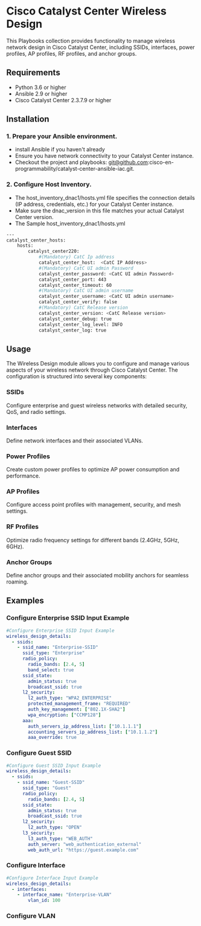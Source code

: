 # Cisco Catalyst Center Wireless Design

This Playbooks collection provides functionality to manage wireless network design in Cisco Catalyst Center, including SSIDs, interfaces, power profiles, AP profiles, RF profiles, and anchor groups.

## Requirements

- Python 3.6 or higher
- Ansible 2.9 or higher
- Cisco Catalyst Center 2.3.7.9 or higher

## Installation
### 1. Prepare your Ansible environment.

- install Ansible if you haven't already
- Ensure you have network connectivity to your Catalyst Center instance.
- Checkout the project and playbooks: git@github.com:cisco-en-programmability/catalyst-center-ansible-iac.git.

### 2. Configure Host Inventory.
- The host_inventory_dnac1/hosts.yml file specifies the connection details (IP address, credentials, etc.) for your Catalyst Center instance.
- Make sure the dnac_version in this file matches your actual Catalyst Center version.
- The Sample host_inventory_dnac1/hosts.yml

```bash
---
catalyst_center_hosts:
    hosts:
        catalyst_center220:
            #(Mandatory) CatC Ip address
            catalyst_center_host:  <CatC IP Address>
            #(Mandatory) CatC UI admin Password
            catalyst_center_password: <CatC UI admin Password>
            catalyst_center_port: 443
            catalyst_center_timeout: 60
            #(Mandatory) CatC UI admin username
            catalyst_center_username: <CatC UI admin username> 
            catalyst_center_verify: false
            #(Mandatory) CatC Release version
            catalyst_center_version: <CatC Release version>
            catalyst_center_debug: true
            catalyst_center_log_level: INFO
            catalyst_center_log: true
```
## Usage
The Wireless Design module allows you to configure and manage various aspects of your wireless network through Cisco Catalyst Center. The configuration is structured into several key components:

### SSIDs
Configure enterprise and guest wireless networks with detailed security, QoS, and radio settings.

### Interfaces
Define network interfaces and their associated VLANs.

### Power Profiles
Create custom power profiles to optimize AP power consumption and performance.

### AP Profiles
Configure access point profiles with management, security, and mesh settings.

### RF Profiles
Optimize radio frequency settings for different bands (2.4GHz, 5GHz, 6GHz).

### Anchor Groups
Define anchor groups and their associated mobility anchors for seamless roaming.

## Examples
### Configure Enterprise SSID Input Example

```yaml
#Configure Enterprise SSID Input Example
wireless_design_details:
  - ssids:
    - ssid_name: "Enterprise-SSID"
      ssid_type: "Enterprise"
      radio_policy:
        radio_bands: [2.4, 5]
        band_select: true
      ssid_state:
        admin_status: true
        broadcast_ssid: true
      l2_security:
        l2_auth_type: "WPA2_ENTERPRISE"
        protected_management_frame: "REQUIRED"
        auth_key_management: ["802.1X-SHA2"]
        wpa_encryption: ["CCMP128"]
      aaa:
        auth_servers_ip_address_list: ["10.1.1.1"]
        accounting_servers_ip_address_list: ["10.1.1.2"]
        aaa_override: true
```

### Configure Guest SSID
```yaml
#Configure Guest SSID Input Example
wireless_design_details:
  - ssids:
    - ssid_name: "Guest-SSID"
      ssid_type: "Guest"
      radio_policy:
        radio_bands: [2.4, 5]
      ssid_state:
        admin_status: true
        broadcast_ssid: true
      l2_security:
        l2_auth_type: "OPEN"
      l3_security:
        l3_auth_type: "WEB_AUTH"
        auth_server: "web_authentication_external"
        web_auth_url: "https://guest.example.com"
```
### Configure Interface
```yaml
#Configure Interface Input Example
wireless_design_details:
  - interfaces:
    - interface_name: "Enterprise-VLAN"
        vlan_id: 100
```
### Configure VLAN